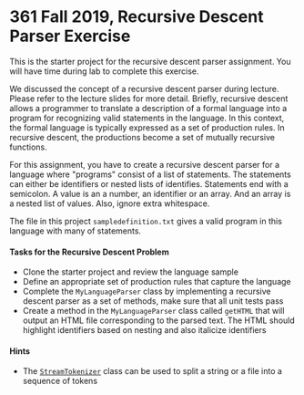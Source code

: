 # 361 Fall 2019, Recursive Descent Parser Exercise

This is the starter project for the recursive descent parser assignment.  You will have time during lab to complete this exercise.  

We discussed the concept of a recursive descent parser during lecture.  Please refer to the lecture slides for more detail.  Briefly, recursive descent allows a programmer to translate a description of a formal language into a program for recognizing valid statements in the language.  In this context, the formal language is typically expressed as a set of production rules.  In recursive descent, the productions become a set of mutually recursive functions.  

For this assignment, you have to create a recursive descent parser for a language where "programs" consist of a list of statements.  The statements can either be identifiers or nested lists of identifies.  Statements end with a semicolon.  A value is an a number, an identifier or an array.  And an array is a nested list of values.  Also, ignore extra whitespace.  

The file in this project `sampledefinition.txt` gives a valid program in this language with many of statements.  

#### Tasks for the Recursive Descent Problem
- Clone the starter project and review the language sample
- Define an appropriate set of production rules that capture the language
- Complete the `MyLanguageParser` class by implementing a recursive descent parser as a set of methods, make sure that all unit tests pass
- Create a method in the `MyLanguageParser` class called `getHTML` that will output an HTML file corresponding to the parsed text.  The HTML should highlight identifiers based on nesting and also italicize identifiers

#### Hints
- The [`StreamTokenizer`](https://docs.oracle.com/javase/7/docs/api/java/io/StreamTokenizer.html) class can be used to split a string or a file into a sequence of tokens
